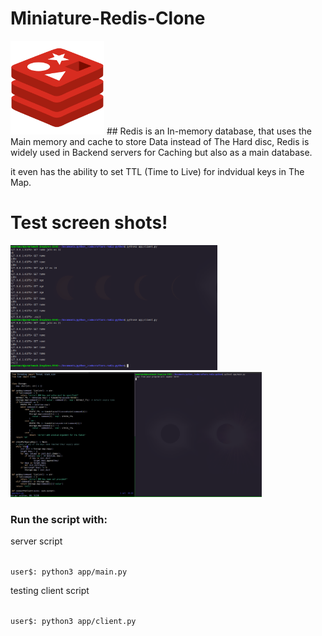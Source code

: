 # Miniature-Redis-Clone

<img src="https://raw.githubusercontent.com/devicons/devicon/master/icons/redis/redis-original.svg"  height="150" />
## Redis is an In-memory database, that uses the Main memory and cache to store Data instead of The Hard disc, Redis is widely used in Backend servers for Caching but also as a main database.

<p>
  it even has the ability to set TTL (Time to Live) for indvidual keys in The Map. 
</p>

<h1>Test screen shots! </h1>
<div>
  <img src="/montages/TTL-test-with-map.png" height="200" alt="Testing hashmap of redis with TTL" />
  <img src="/montages/server-runtime.png" height="200" alt="Server runtime screen shot!" />
</div>

<h3>Run the script with: </h3>
<p>server script</p>
<code>
user$: python3 app/main.py
</code>

<p>testing client script</p>
<code>
user$: python3 app/client.py
</code>

